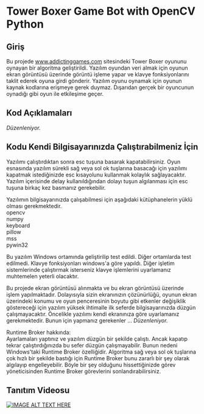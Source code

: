 # Tower Boxer Game Bot with OpenCV Python

## Giriş
Bu projede www.addictinggames.com sitesindeki Tower Boxer oyununu oynayan bir algoritma geliştirildi. Yazılım oyundan veri almak için oyunun ekran görüntüsü üzerinde görüntü işleme yapar ve klavye fonksiyonlarını taklit ederek oyuna girdi gönderir. Yazılım oyunu oynamak için oyunun kaynak kodlarına erişmeye gerek duymaz. Dışarıdan gerçek bir oyuncunun oynadığı gibi oyun ile etkileşime geçer.

## Kod Açıklamaları
_Düzenleniyor._

## Kodu Kendi Bilgisayarınızda Çalıştırabilmeniz İçin
Yazılımı çalıştırdıktan sonra esc tuşuna basarak kapatabilirsiniz. Oyun esnasında yazılım sürekli sağ veya sol ok tuşlarına basacağı için yazılımı kapatmak istediğinizde esc kısayolunu kullanmak kolaylık sağlayacaktır. Yazılım içerisinde delay kullanıldığından dolayı tuşun algılanması için esc tuşuna birkaç kez basmanız gerekebilir.

Yazılımın bilgisayarınızda çalışabilmesi için aşağıdaki kütüphanelerin yüklü olması gerekmektedir.   
opencv  
numpy  
keyboard  
pillow  
mss  
pywin32  

Bu yazılım Windows ortamında geliştirilip test edildi. Diğer ortamlarda test edilmedi. Klavye fonksiyonları windows'a göre yapıldı. Diğer işletim sistemlerinde çalıştırmak isterseniz klavye işlemlerini uyarlamanız muhtemelen yeterli olacaktır.

Bu projede ekran görüntüsü alınmakta ve bu ekran görüntüsü üzerinde işlem yapılmaktadır. Dolayısıyla sizin ekranınızın çözünürlüğü, oyunun ekran üzerindeki konumu ve oyun penceresinin boyutu gibi etkenler değişiklik göstereceği için yazılım yüksek ihtimalle ilk seferde bilgisayarınızda düzgün çalışmayacaktır. Öncelikle yazılımı kendi ekranınıza göre uyarlamanız gerekmektedir. Bunun için yapmanız gerekenler ...
_Düzenleniyor._

Runtime Broker hakkında:  
Ayarlamaları yaptınız ve yazılım düzgün bir şekilde çalıştı. Ancak kapatıp tekrar çalıştırdığınızda bu sefer düzgün çalışmayabilir. Bunun nedeni Windows'taki Runtime Broker özelliğidir. Algoritma sağ veya sol ok tuşlarına çok hızlı bir şekilde bastığı için Runtime Broker bunu zararlı bir şey olarak algılayıp engelleyebilir. Böyle bir şey olduğunu hissettiğinizde görev yöneticisinden Runtime Broker görevlerini sonlandırabilirsiniz.

## Tanıtım Videosu

[![IMAGE ALT TEXT HERE](https://img.youtube.com/vi/LMXFIlBQ0YM/0.jpg)](https://www.youtube.com/watch?v=LMXFIlBQ0YM)
